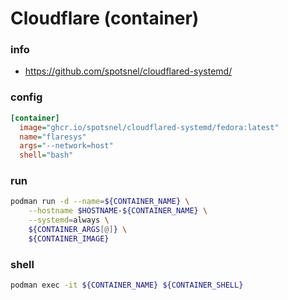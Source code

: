 # Cloudflare (container)

### info

  - https://github.com/spotsnel/cloudflared-systemd/


### config
```ini
[container]
  image="ghcr.io/spotsnel/cloudflared-systemd/fedora:latest"
  name="flaresys"
  args="--network=host"
  shell="bash"
```

### run
```sh
podman run -d --name=${CONTAINER_NAME} \
    --hostname $HOSTNAME-${CONTAINER_NAME} \
    --systemd=always \
    ${CONTAINER_ARGS[@]} \
    ${CONTAINER_IMAGE}
```

### shell
```sh evaluate
podman exec -it ${CONTAINER_NAME} ${CONTAINER_SHELL}
```
